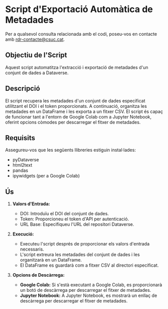 # Script d'Exportació Automàtica de Metadades

Per a qualsevol consulta relacionada amb el codi, poseu-vos en contacte amb rdr-contacte@csuc.cat.

## Objectiu de l'Script
Aquest script automatitza l'extracció i exportació de metadades d'un conjunt de dades a Dataverse.

## Descripció

El script recupera les metadades d'un conjunt de dades especificat utilitzant el DOI i el token proporcionats. A continuació, organitza les metadades en un DataFrame i les exporta a un fitxer CSV. El script és capaç de funcionar tant a l'entorn de Google Colab com a Jupyter Notebook, oferint opcions còmodes per descarregar el fitxer de metadades.

## Requisits

Assegureu-vos que les següents llibreries estiguin instal·lades:
- pyDataverse
- html2text
- pandas
- ipywidgets (per a Google Colab)

## Ús

1. **Valors d'Entrada:**
    - DOI: Introduïu el DOI del conjunt de dades.
    - Token: Proporcioneu el token d'API per autenticació.
    - URL Base: Especifiqueu l'URL del repositori Dataverse.

2. **Execució:**
    - Executeu l'script després de proporcionar els valors d'entrada necessaris.
    - L'script extreura les metadades del conjunt de dades i les organitzarà en un DataFrame.
    - El DataFrame es guardarà com a fitxer CSV al directori especificat.

3. **Opcions de Descàrrega:**
    - **Google Colab:** Si s'està executant a Google Colab, es proporcionarà un botó de descàrrega per descarregar el fitxer de metadades.
    - **Jupyter Notebook:** A Jupyter Notebook, es mostrarà un enllaç de descàrrega per descarregar el fitxer de metadades.
